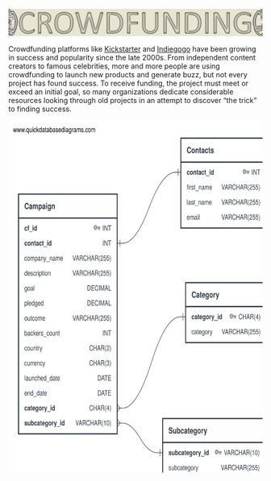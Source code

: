 <p align="center">
<img src="https://github.com/theidari/Crowdfunding_ETL/blob/main/asset/header.png" width="900px">
</p>

Crowdfunding platforms like [Kickstarter](https://www.kickstarter.com) and [Indiegogo](https://www.indiegogo.com/) have been growing in success and popularity since the late 2000s. From independent content creators to famous celebrities, more and more people are using crowdfunding to launch new products and generate buzz, but not every project has found success.
To receive funding, the project must meet or exceed an initial goal, so many organizations dedicate considerable resources looking through old projects in an attempt to discover “the trick” to finding success.

<p align="center">
<img src="https://raw.githubusercontent.com/theidari/Crowdfunding_ETL/591ec41cf96da62ebed837b35537da4880705a33/output/crowdfunding_ERD_basic_color.svg" width="600px" height="700px">
</p>

